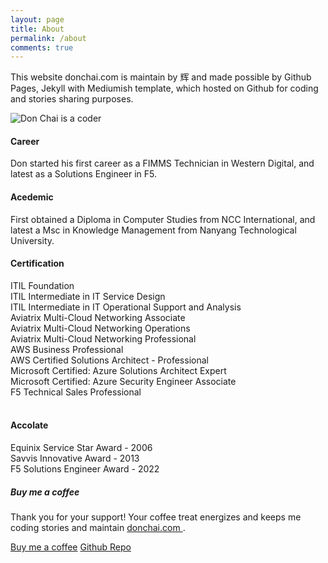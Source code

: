 ```yaml
---
layout: page
title: About
permalink: /about
comments: true
---
```


<div class="row justify-content-between">
<div class="col-md-8 pr-5">

<p>This website donchai.com is maintain by 辉 and made possible by Github Pages, Jekyll with Mediumish template, which hosted on Github for coding and stories sharing purposes.</p>
<p class="mb-5"><img class="shadow-lg" src="{{site.baseurl}}/assets/images/DonChaiBG.png" alt="Don Chai is a coder" /></p>

<h4>Career</h4>
<p>Don started his first career as a FIMMS Technician in Western Digital, and latest as a Solutions Engineer in F5.</p>

<h4>Acedemic</h4>
<p>First obtained a Diploma in Computer Studies from NCC International, and latest a Msc in Knowledge Management from Nanyang Technological University.</p>

<h4>Certification</h4>
<i class="far fa-address-card" style="color: #81858d;"></i> ITIL Foundation<br>
<i class="far fa-square-check" style="color: #81858d;"></i> ITIL Intermediate in IT Service Design<br>
<i class="fa-solid fa-certificate" style="color: ##81858d;"></i> ITIL Intermediate in IT Operational Support and Analysis<br>
<i class="fa-regular fa-square-check"></i> Aviatrix Multi-Cloud Networking Associate<br>
<i class="fa-regular fa-square-check" style="color: #81858d;"></i>Aviatrix Multi-Cloud Networking Operations<br>
<i class="fa-regular fa-square-check" style="color: #81858d;"></i>Aviatrix Multi-Cloud Networking Professional<br>
<i class="fa-regular fa-square-check" style="color: #81858d;"></i>AWS Business Professional<br>
<i class="fa-regular fa-square-check" style="color: #81858d;"></i>AWS Certified Solutions Architect - Professional<br>
<i class="fa-regular fa-square-check" style="color: #81858d;"></i>Microsoft Certified: Azure Solutions Architect Expert<br>
<i class="fa-regular fa-square-check" style="color: #81858d;"></i>Microsoft Certified: Azure Security Engineer Associate<br>
<i class="fa-regular fa-square-check" style="color: #81858d;"></i>F5 Technical Sales Professional<br>
<br>
<h4>Accolate</h4>
<p>Equinix Service Star Award - 2006<br>
Savvis Innovative Award - 2013<br>  
F5 Solutions Engineer Award - 2022</p>

</div>

<div class="col-md-4">

<div class="sticky-top sticky-top-80">
<h5>Buy me a coffee</h5>

<p>Thank you for your support! Your coffee treat energizes and keeps me coding stories and maintain <a target="_blank" href="https://github.com/donchai/donchai.github.io">donchai.com <i class="fab fa-github"></i></a>.</p>

<a target="_blank" href="https://www.buymeacoffee.com/donchai" class="btn btn-danger">Buy me a coffee</a> <a target="_blank" href="https://github.com/donchai" class="btn btn-warning">Github Repo</a>

</div>
</div>
</div>
